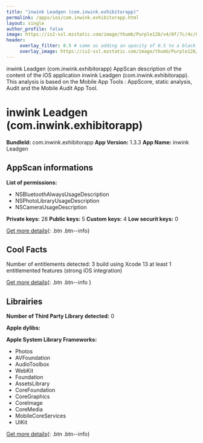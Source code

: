```yaml
---
title: "inwink Leadgen (com.inwink.exhibitorapp)"
permalink: /apps/ios/com.inwink.exhibitorapp.html
layout: single
author_profile: false
image: https://is2-ssl.mzstatic.com/image/thumb/Purple126/v4/0f/7c/4c/0f7c4c9c-f082-8347-107c-c5c549faa077/AppIcon-0-0-1x_U007emarketing-0-0-0-10-0-0-sRGB-0-0-0-GLES2_U002c0-512MB-85-220-0-0.png/512x512bb.jpg
header: 
     overlay_filter: 0.5 # same as adding an opacity of 0.5 to a black background
     overlay_image: https://is2-ssl.mzstatic.com/image/thumb/Purple126/v4/0f/7c/4c/0f7c4c9c-f082-8347-107c-c5c549faa077/AppIcon-0-0-1x_U007emarketing-0-0-0-10-0-0-sRGB-0-0-0-GLES2_U002c0-512MB-85-220-0-0.png/512x512bb.jpg
---
```

inwink Leadgen (com.inwink.exhibitorapp) AppScan description of the content of the iOS application inwink Leadgen (com.inwink.exhibitorapp). This analysis is based on the Mobile App Tools : AppScore, static analysis, Audit and the Mobile Audit App Tool.

# inwink Leadgen (com.inwink.exhibitorapp)

**BundleId:** com.inwink.exhibitorapp
**App Version:** 1.3.3
**App Name:** inwink Leadgen


## AppScan informations 

**List of permissions:** 
- NSBluetoothAlwaysUsageDescription
- NSPhotoLibraryUsageDescription
- NSCameraUsageDescription
  
  
**Private keys:** 28
**Public keys:** 5
**Custom keys:** 4
**Low securit keys:** 0
  
[Get more details](/pricing.html){: .btn .btn--info}

## Cool Facts

Number of entitlements detected: 3
build using Xcode 13
at least 1 entitlemented features (strong iOS integration)
  
[Get more details](/pricing.html){: .btn .btn--info }

## Librairies 
**Number of Third Party Library detected:** 0


**Apple dylibs:**


**Apple System Library Frameworks:**
- Photos
- AVFoundation
- AudioToolbox
- WebKit
- Foundation
- AssetsLibrary
- CoreFoundation
- CoreGraphics
- CoreImage
- CoreMedia
- MobileCoreServices
- UIKit


  
[Get more details](/pricing.html){: .btn .btn--info}

